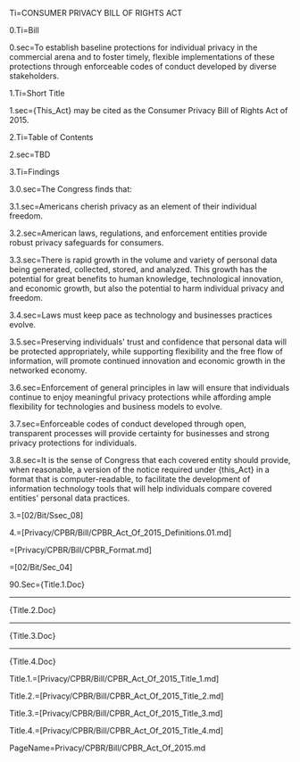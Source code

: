 Ti=CONSUMER PRIVACY BILL OF RIGHTS ACT

0.Ti=Bill

0.sec=To establish baseline protections for individual privacy in the commercial arena and to foster timely, flexible implementations of these protections through enforceable codes of conduct developed by diverse stakeholders.

1.Ti=Short Title

1.sec={This_Act} may be cited as the Consumer Privacy Bill of Rights Act of 2015.

2.Ti=Table of Contents

2.sec=TBD

3.Ti=Findings

3.0.sec=The Congress finds that:

3.1.sec=Americans cherish privacy as an element of their individual freedom.

3.2.sec=American laws, regulations, and enforcement entities provide robust privacy safeguards for consumers.

3.3.sec=There is rapid growth in the volume and variety of personal data being generated, collected, stored, and analyzed. This growth has the potential for great benefits to human knowledge, technological innovation, and economic growth, but also the potential to harm individual privacy and freedom.

3.4.sec=Laws must keep pace as technology and businesses practices evolve.

3.5.sec=Preserving individuals' trust and confidence that personal data will be protected appropriately, while supporting flexibility and the free flow of information, will promote continued innovation and economic growth in the networked economy.

3.6.sec=Enforcement of general principles in law will ensure that individuals continue to enjoy meaningful privacy protections while affording ample flexibility for technologies and business models to evolve.

3.7.sec=Enforceable codes of conduct developed through open, transparent processes will provide certainty for businesses and strong privacy protections for individuals.

3.8.sec=It is the sense of Congress that each covered entity should provide, when reasonable, a version of the notice required under {this_Act} in a format that is computer-readable, to facilitate the development of information technology tools that will help individuals compare covered entities' personal data practices.

3.=[02/Bit/Ssec_08]

4.=[Privacy/CPBR/Bill/CPBR_Act_Of_2015_Definitions.01.md]

=[Privacy/CPBR/Bill/CPBR_Format.md]

=[02/Bit/Sec_04]

90.Sec={Title.1.Doc}<hr>{Title.2.Doc}<hr>{Title.3.Doc}<hr>{Title.4.Doc}

Title.1.=[Privacy/CPBR/Bill/CPBR_Act_Of_2015_Title_1.md]

Title.2.=[Privacy/CPBR/Bill/CPBR_Act_Of_2015_Title_2.md]

Title.3.=[Privacy/CPBR/Bill/CPBR_Act_Of_2015_Title_3.md]

Title.4.=[Privacy/CPBR/Bill/CPBR_Act_Of_2015_Title_4.md]

PageName=Privacy/CPBR/Bill/CPBR_Act_Of_2015.md

